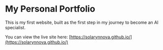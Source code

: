 # My Personal Portfolio

This is my first website, built as the first step in my journey to become an AI specialist.

You can view the live site here: [https://solarynnova.github.io/](https://solarynnova.github.io/)
